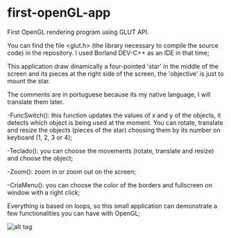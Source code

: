 # first-openGL-app

First OpenGL rendering program using GLUT API. 

You can find the file <glut.h> (the library necessary to compile the source code) in the repository.
I used Borland DEV-C++ as an IDE in that time;

This application draw dinamically a four-pointed 'star' in the middle of the screen and its pieces at the right side of the screen, the 'objective' is just to mount the star. 

The comments are in portuguese because its my native language, I will translate them later.

-FuncSwitch(): this function updates the values of x and y of the objects, it detects which object is being used at the moment.
You can rotate, translate and resize the objects (pieces of the star) choosing them by its number on keyboard (1, 2, 3 or 4);

-Teclado(): you can choose the movements (rotate, translate and resize) and choose the object;

-Zoom(): zoom in or zoom out on the screen;

-CriaMenu(): you can choose the color of the borders and fullscreen on window with a right click;

Everything is based on loops, so this small application can demonstrate a few functionalities you can have with OpenGL;

![alt tag](https://github.com/patriciadourado/first-openGL-app/img/img1.png)
